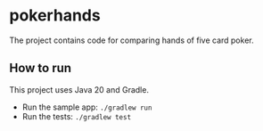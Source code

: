 # pokerhands
The project contains code for comparing hands of five card poker.

## How to run
This project uses Java 20 and Gradle.

- Run the sample app: `./gradlew run`
- Run the tests: `./gradlew test`